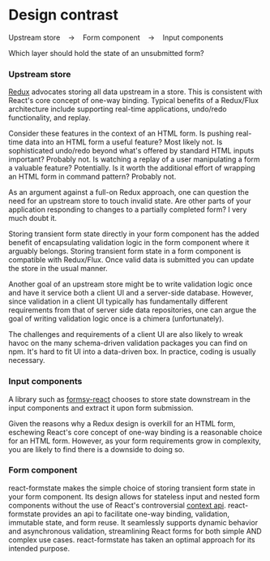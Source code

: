 # Design contrast

Upstream store
&nbsp;&nbsp;&nbsp;&rarr;&nbsp;&nbsp;&nbsp;
Form component
&nbsp;&nbsp;&nbsp;&rarr;&nbsp;&nbsp;&nbsp;
Input components

Which layer should hold the state of an unsubmitted form?

### Upstream store

[Redux](https://github.com/reactjs/redux) advocates storing all data upstream in a store. This is consistent with React's core concept of one-way binding. Typical benefits of a Redux/Flux architecture include supporting real-time applications, undo/redo functionality, and replay.

Consider these features in the context of an HTML form. Is pushing real-time data into an HTML form a useful feature? Most likely not. Is sophisticated undo/redo beyond what's offered by standard HTML inputs important? Probably not. Is watching a replay of a user manipulating a form a valuable feature? Potentially. Is it worth the additional effort of wrapping an HTML form in command pattern? Probably not.

As an argument against a full-on Redux approach, one can question the need for an upstream store to touch invalid state. Are other parts of your application responding to changes to a partially completed form? I very much doubt it.

Storing transient form state directly in your form component has the added benefit of encapsulating validation logic in the form component where it arguably belongs. Storing transient form state in a form component is compatible with Redux/Flux. Once valid data is submitted you can update the store in the usual manner.

Another goal of an upstream store might be to write validation logic once and have it service both a client UI and a server-side database. However, since validation in a client UI typically has fundamentally different requirements from that of server side data repositories, one can argue the goal of writing validation logic once is a chimera (unfortunately).

The challenges and requirements of a client UI are also likely to wreak havoc on the many schema-driven validation packages you can find on npm. It's hard to fit UI into a data-driven box. In practice, coding is usually necessary.

### Input components

A library such as [formsy-react](https://www.npmjs.com/package/formsy-react) chooses to store state downstream in the input components and extract it upon form submission.

Given the reasons why a Redux design is overkill for an HTML form, eschewing React's core concept of one-way binding is a reasonable choice for an HTML form. However, as your form requirements grow in complexity, you are likely to find there is a downside to doing so.

### Form component

react-formstate makes the simple choice of storing transient form state in your form component. Its design allows for stateless input and nested form components without the use of React's controversial [context api](https://facebook.github.io/react/docs/context.html). react-formstate provides an api to facilitate one-way binding, validation, immutable state, and form reuse. It seamlessly supports dynamic behavior and asynchronous validation, streamlining React forms for both simple AND complex use cases. react-formstate has taken an optimal approach for its intended purpose.
